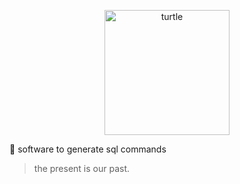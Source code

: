 <p align="center">
  <img src="https://i.pinimg.com/originals/7d/55/60/7d55604ffc96a2a33928168ccdf99d62.png" alt="turtle" width="200"/>
</p>

:turtle: software to generate sql commands

> the present is our past.

